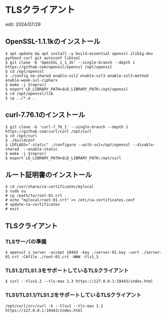 # TLSクライアント
edit: 2024/07/29
## OpenSSL-1.1.1kのインストール
```
$ apt update && apt install -y build-essential openssl zlib1g-dev python3 curl git autoconf libtool
$ git clone -b 'OpenSSL_1_1_1k' --single-branch --depth 1 https://github.com/openssl/openssl /opt/openssl
$ cd /opt/openssl
$ ./config no-shared enable-ssl2 enable-ssl3 enable-ssl3-method enable-weak-ssl-ciphers
$ make -j $(nproc)
$ export LD_LIBRARY_PATH=$LD_LIBRARY_PATH:/opt/openssl
$ cd /opt/openssl/lib
$ cp ../*.a .
```

## curl-7.76.1のインストール
```
$ git clone -b 'curl-7_76_1' --single-branch --depth 1 https://github.com/curl/curl /opt/curl
$ cd /opt/curl
$ ./buildconf
$ LDFLAGS="-static" ./configure --with-ssl=/opt/openssl --disable-shared  --enable-static
$ make -j $(nproc)
$ export LD_LIBRARY_PATH=$LD_LIBRARY_PATH:/opt/curl
```

## ルート証明書のインストール
```
$ cd /usr/share/ca-certificates/mylocal
$ sudo su
# cp /path/to/root-01.crt .
# echo "mylocal/root-01.crt" >> /etc/ca-certificates.conf
# update-ca-certificates
# exit
```

## TLSクライアント
### TLSサーバの準備
```
$ openssl s_server -accept 10443 -key ./server-01.key -cert ./server-01.crt -CAfile ./root-01.crt -WWW -tls1_3
```

### TLS1.2/TLS1.3をサポートしているTLSクライアント
```
$ curl --tlsv1.2 --tls-max 1.3 https://127.0.0.1:10443/index.html
```

### TLS1/TLS1.1/TLS1.2をサポートしているTLSクライアント
```
/opt/curl/src/curl -k --tlsv1 --tls-max 1.2 https://127.0.0.1:10443/index.html
```

